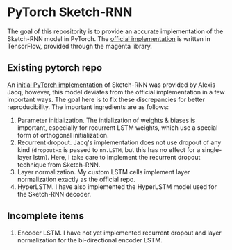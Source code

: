 # PyTorch Sketch-RNN

The goal of this repositority is to provide an accurate implementation of the Sketch-RNN model in PyTorch. The [official implementation](https://github.com/tensorflow/magenta/blob/master/magenta/models/sketch_rnn/README.md) is written in TensorFlow, provided through the magenta library.

## Existing pytorch repo

An [initial PyTorch implementation](https://github.com/alexis-jacq/Pytorch-Sketch-RNN) of Sketch-RNN was provided by Alexis Jacq, however, this model deviates from the official implementation in a few important ways. The goal here is to fix these discrepancies for better reproducibility. The important ingredients are as follows:
1. Parameter initialization. The intialization of weights & biases is important, especially for recurrent LSTM weights, which use a special form of orthogonal initialization.
2. Recurrent dropout. Jacq's implementation does not use dropout of any kind (`dropout=x` is passed to `nn.LSTM`, but this has no effect for a single-layer lstm). Here, I take care to implement the recurrent dropout technique from Sketch-RNN.
3. Layer normalization. My custom LSTM cells implement layer normalization exactly as the official repo.
4. HyperLSTM. I have also implemented the HyperLSTM model used for the Sketch-RNN decoder.

## Incomplete items
1. Encoder LSTM. I have not yet implemented recurrent dropout and layer normalization for the bi-directional encoder LSTM.